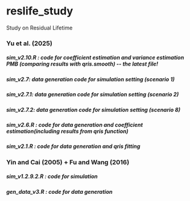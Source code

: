 # reslife_study

Study on Residual Lifetime

### Yu et al. (2025)
##### sim_v2.10.R : code for coefficient estimation and variance estimation PMB (comparing results with qris.smooth) -- the latest file!
##### sim_v2.7: data generation code for simulation setting (scenario 1)
##### sim_v2.7.1: data generation code for simulation setting (scenario 2)
##### sim_v2.7.2: data generation code for simulation setting (scenario 8)
##### sim_v2.6.R : code for data generation and coefficient estimation(including results from qris function) 
##### sim_v2.1.R : code for data generation and qris fitting 

### Yin and Cai (2005) + Fu and Wang (2016)
##### sim_v1.2.9.2.R : code for simulation
##### gen_data_v3.R : code for data generation
